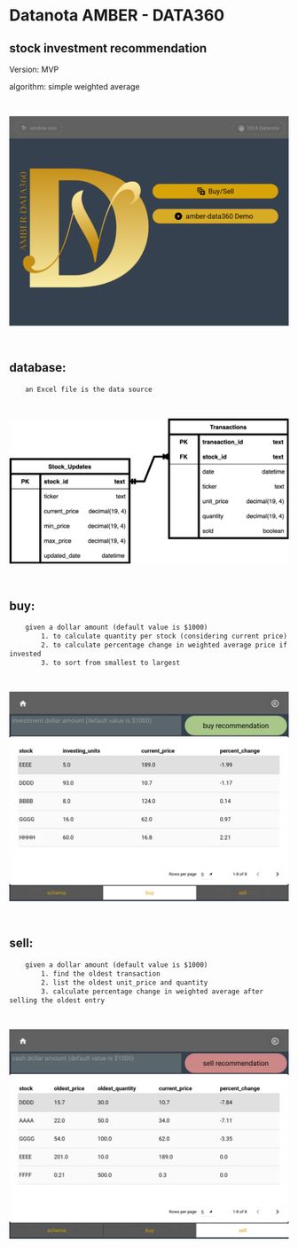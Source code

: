 
# Datanota AMBER - DATA360
## stock investment recommendation

Version: MVP 

algorithm: simple weighted average

<br>

![local](./assets/amber_apphome.png)

<br>

## database:
        an Excel file is the data source

<br>

![local](./assets/db_schema_amber.png)

<br>

## buy: 
        given a dollar amount (default value is $1000)
            1. to calculate quantity per stock (considering current price)
            2. to calculate percentage change in weighted average price if invested
            3. to sort from smallest to largest

<br>

![local](./assets/amber_buy.png)

<br>

## sell: 
        given a dollar amount (default value is $1000)
            1. find the oldest transaction
            2. list the oldest unit_price and quantity
            3. calculate percentage change in weighted average after selling the oldest entry

<br>

![local](./assets/amber_sell.png)
